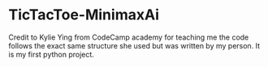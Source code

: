 # TicTacToe-MinimaxAi
Credit to Kylie Ying from CodeCamp academy for teaching me the code follows the exact same structure she used but was written by my person. 
It is my first python project.
